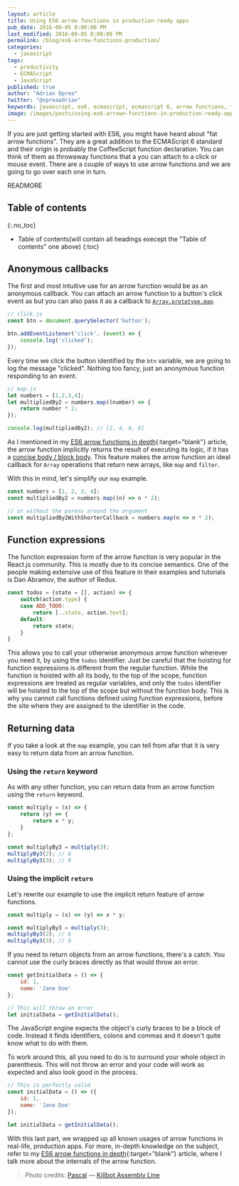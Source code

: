 ```yaml
---
layout: article
title: Using ES6 arrow functions in production-ready apps
pub_date: 2016-09-05 8:00:00 PM
last_modified: 2016-09-05 8:00:00 PM
permalink: /blog/es6-arrow-functions-production/
categories:
  - javascript
tags:
  - productivity
  - ECMAScript
  - JavaScript
published: true
author: "Adrian Oprea"
twitter: "@opreaadrian"
keywords: javascript, es6, ecmascript, ecmascript 6, arrow functions, functions, production, apps, callbacks
image: /images/posts/using-es6-arrown-functions-in-production-ready-apps/post.jpg
---
```


If you are just getting started with ES6, you might have heard about "fat arrow functions". They are a great addition to the ECMAScript 6 standard and their origin is probably the CoffeeScript function declaration. You can think of them as throwaway functions that a you can attach to a click or mouse event.
There are a couple of ways to use arrow functions and we are going to go over each one in turn.

READMORE

## Table of contents
{:.no_toc}
* Table of contents(will contain all headings execept the "Table of contents" one above)
{:toc}

## Anonymous callbacks
The first and most intuitive use for an arrow function would be as an anonymous callback. You can attach an arrow function to a button's click event as but you can also pass it as a callback to [`Array.prototype.map`](#mdn_link).

```javascript
// click.js
const btn = document.querySelector('button');

btn.addEventListener('click', (event) => {
    console.log('clicked');
});
```

Every time we click the button identified by the `btn` variable, we are going to log the message "clicked". Nothing too fancy, just an anonymous function responding to an event.

```javascript
// map.js
let numbers = [1,2,3,4];
let multipliedBy2 = numbers.map((number) => {
    return number * 2;
});

console.log(multipliedBy2); // [2, 4, 6, 8]
```

As I mentioned in my [ES6 arrow functions in depth](/blog/es6-arrow-functions-in-depth/#implicit-return "Link to article section"){:target="blank"} article, the arrow function implicitly returns the result of executing its logic, if it has a [concise body / block body](https://developer.mozilla.org/en-US/docs/Web/JavaScript/Reference/Functions/Arrow_functions#Function_body "More info on arrow functions concise body").
This feature makes the arrow function an ideal callback for `Array` operations that return new arrays, like `map` and `filter`.

With this in mind, let's simplify our `map` example.

```javascript
const numbers = [1, 2, 3, 4];
const multipliedBy2 = numbers.map((n) => n * 2);

// or without the parens around the argument
const multipliedBy2WithShorterCallback = numbers.map(n => n * 2);
```
## Function expressions

The function expression form of the arrow function is very popular in the React.js community. This is mostly due to its concise semantics. One of the people making extensive use of this feature in their examples and tutorials is Dan Abramov, the author of Redux.

```javascript
const todos = (state = [], action) => {
    switch(action.type) {
    case ADD_TODO:
        return [..state, action.text];
    default:
        return state;
    }
}
```

This allows you to call your otherwise anonymous arrow function wherever you need it, by using the `todos` identifier. Just be  careful that the hoisting for function expressions is different from the regular function. While the function is hoisted with all its body, to the top of the scope, function expressions are treated as regular variables, and only the `todos` identifier will be hoisted to the top of the scope but without the function body. This is why you cannot call functions defined using function expressions, before the site where they are assigned to the identifier in the code.


## Returning data

If you take a look at the `map` example, you can tell from afar that it is very easy to return data from an arrow function.

### Using the `return` keyword

As with any other function, you can return data from an arrow function using the `return` keyword.

```javascript
const multiply = (x) => {
    return (y) => {
        return x * y;
    }
};

const multiplyBy3 = multiply(3);
multiplyBy3(2); // 6
multiplyBy3(3); // 9
```

### Using the implicit `return`

Let's rewrite our example to use the implicit return feature of arrow functions.

```javascript
const multiply = (x) => (y) => x * y;

const multiplyBy3 = multiply(3);
multiplyBy3(2); // 6
multiplyBy3(3); // 9
```

If you need to return objects from an arrow functions, there's a catch. You cannot use the curly braces directly as that would throw an error.

```javascript
const getInitialData = () => {
    id: 1,
    name: 'Jane Doe'
};

// This will throw an error
let initialData = getInitialData();
```

The JavaScript engine expects the object's curly braces to be a block of code. Instead it finds identifiers, colons and commas and it doesn't quite know what to do with them.

To work around this, all you need to do is to surround your whole object in parenthesis. This will not throw an error and your code will work as expected and also look good in the process.

```javascript
// This is perfectly valid
const initialData = () => ({
    id: 1,
    name: 'Jane Doe'
});

let initialData = getInitialData();
```

With this last part, we wrapped up all known usages of arrow functions in real-life, production apps. For more, in-depth knowledge on the subject, refer to my [ES6 arrow functions in depth](/blog/es6-arrow-functions-in-depth "Link to article"){:target="blank"} article, where I talk more about the internals of the arrow function.

> Photo credits:
> [Pascal](https://www.flickr.com/photos/pasukaru76/) &mdash; [Killbot Assembly Line](https://flic.kr/p/bvcbis)
